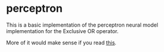 # perceptron

This is a basic implementation of the perceptron neural model implementation for the Exclusive OR operator.

More of it would make sense if you read [this](https://towardsdatascience.com/first-neural-network-for-beginners-explained-with-code-4cfd37e06eaf).
